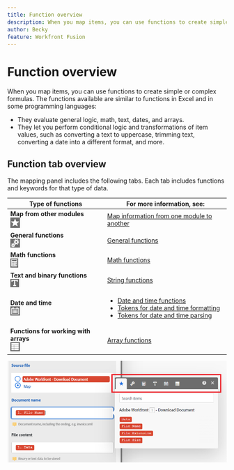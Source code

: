 ```yaml
---
title: Function overview
description: When you map items, you can use functions to create simple or complex formulas.
author: Becky
feature: Workfront Fusion
---
```

# Function overview

When you map items, you can use functions to create simple or complex formulas. The functions available are similar to functions in Excel and in some programming languages:

* They evaluate general logic, math, text, dates, and arrays. 
* They let you perform conditional logic and transformations of item values, such as converting a text to uppercase, trimming text, converting a date into a different format, and more. 

## Function tab overview

The mapping panel includes the following tabs. Each tab includes functions and keywords for that type of data.

| Type of functions | For more information, see:|
|---|---|
| **Map from other modules**<br>![](assets/toolbar-icon-functions-you-map-from-other-modules.png) | [Map information from one module to another](/help/workfront-fusion/create-scenarios/map-data/map-data-from-one-to-another.md) |
|  **General functions**<br>![](assets/toolbar-icon-general-function.png)|[General functions](/help/workfront-fusion/references/mapping-panel/functions/general-functions.md) |
| **Math functions**<br>![](assets/toolbar-icon-math-functions.png)| [Math functions](/help/workfront-fusion/references/mapping-panel/functions/math-functions.md)|
| **Text and binary functions**<br>![](assets/toolbar-icon-text&binary-functions.png)| [String functions](/help/workfront-fusion/references/mapping-panel/functions/string-functions.md)|
| **Date and time** <br> ![](assets/toolbar-icon-date&time-functions.png)| <ul><li>[Date and time functions](/help/workfront-fusion/references/mapping-panel/functions/date-and-time-functions.md)</li><li>[Tokens for date and time formatting](/help/workfront-fusion/references/mapping-panel/functions/tokens-for-date-and-time-formatting.md)</li><li> [Tokens for date and time parsing](/help/workfront-fusion/references/mapping-panel/functions/tokens-for-date-and-time-parsing.md)</li></ul> |
|**Functions for working with arrays**<br> ![](assets/toolbar-icon-functions-for-arrays.png)|[Array functions](/help/workfront-fusion/references/mapping-panel/functions/array-functions.md)|

![](assets/functions-toolbar-350x189.png)





